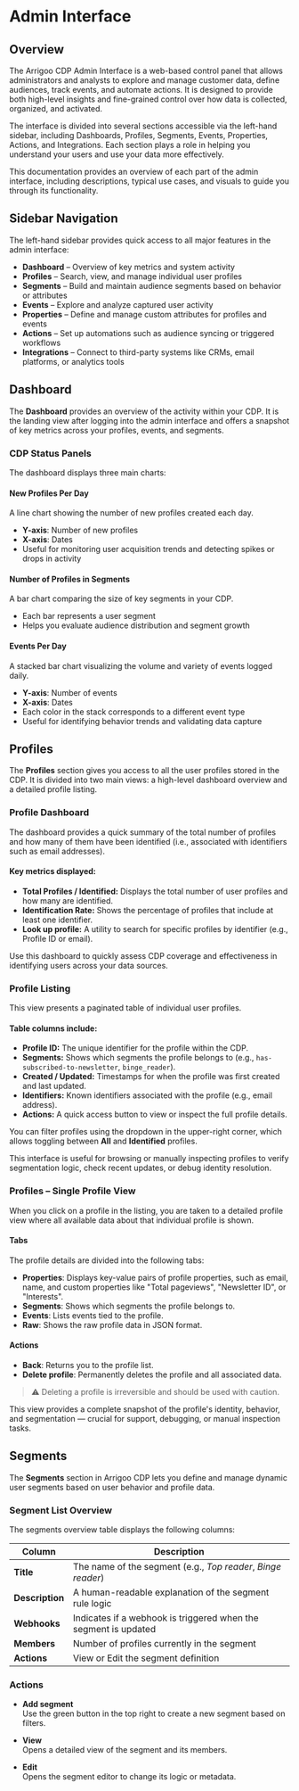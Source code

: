 # Admin Interface

## Overview

The Arrigoo CDP Admin Interface is a web-based control panel that allows administrators and analysts to explore and manage customer data, define audiences, track events, and automate actions. It is designed to provide both high-level insights and fine-grained control over how data is collected, organized, and activated.

The interface is divided into several sections accessible via the left-hand sidebar, including Dashboards, Profiles, Segments, Events, Properties, Actions, and Integrations. Each section plays a role in helping you understand your users and use your data more effectively.

This documentation provides an overview of each part of the admin interface, including descriptions, typical use cases, and visuals to guide you through its functionality.

## Sidebar Navigation

The left-hand sidebar provides quick access to all major features in the admin interface:

- **Dashboard** – Overview of key metrics and system activity
- **Profiles** – Search, view, and manage individual user profiles
- **Segments** – Build and maintain audience segments based on behavior or attributes
- **Events** – Explore and analyze captured user activity
- **Properties** – Define and manage custom attributes for profiles and events
- **Actions** – Set up automations such as audience syncing or triggered workflows
- **Integrations** – Connect to third-party systems like CRMs, email platforms, or analytics tools

## Dashboard

The **Dashboard** provides an overview of the activity within your CDP. It is the landing view after logging into the admin interface and offers a snapshot of key metrics across your profiles, events, and segments.

### CDP Status Panels

The dashboard displays three main charts:

#### New Profiles Per Day
A line chart showing the number of new profiles created each day.

- **Y-axis**: Number of new profiles
- **X-axis**: Dates
- Useful for monitoring user acquisition trends and detecting spikes or drops in activity

#### Number of Profiles in Segments
A bar chart comparing the size of key segments in your CDP.

- Each bar represents a user segment
- Helps you evaluate audience distribution and segment growth

#### Events Per Day
A stacked bar chart visualizing the volume and variety of events logged daily.

- **Y-axis**: Number of events
- **X-axis**: Dates
- Each color in the stack corresponds to a different event type
- Useful for identifying behavior trends and validating data capture

## Profiles

The **Profiles** section gives you access to all the user profiles stored in the CDP. It is divided into two main views: a high-level dashboard overview and a detailed profile listing.

### Profile Dashboard

The dashboard provides a quick summary of the total number of profiles and how many of them have been identified (i.e., associated with identifiers such as email addresses).

#### Key metrics displayed:
- **Total Profiles / Identified:** Displays the total number of user profiles and how many are identified.
- **Identification Rate:** Shows the percentage of profiles that include at least one identifier.
- **Look up profile:** A utility to search for specific profiles by identifier (e.g., Profile ID or email).

Use this dashboard to quickly assess CDP coverage and effectiveness in identifying users across your data sources.

### Profile Listing

This view presents a paginated table of individual user profiles.

#### Table columns include:
- **Profile ID:** The unique identifier for the profile within the CDP.
- **Segments:** Shows which segments the profile belongs to (e.g., `has-subscribed-to-newsletter`, `binge_reader`).
- **Created / Updated:** Timestamps for when the profile was first created and last updated.
- **Identifiers:** Known identifiers associated with the profile (e.g., email address).
- **Actions:** A quick access button to view or inspect the full profile details.

You can filter profiles using the dropdown in the upper-right corner, which allows toggling between **All** and **Identified** profiles.

This interface is useful for browsing or manually inspecting profiles to verify segmentation logic, check recent updates, or debug identity resolution.

### Profiles – Single Profile View

When you click on a profile in the listing, you are taken to a detailed profile view where all available data about that individual profile is shown.

#### Tabs

The profile details are divided into the following tabs:

- **Properties**: Displays key-value pairs of profile properties, such as email, name, and custom properties like "Total pageviews", "Newsletter ID", or "Interests".
- **Segments**: Shows which segments the profile belongs to.
- **Events**: Lists events tied to the profile.
- **Raw**: Shows the raw profile data in JSON format.

#### Actions

- **Back**: Returns you to the profile list.
- **Delete profile**: Permanently deletes the profile and all associated data.

> ⚠️ Deleting a profile is irreversible and should be used with caution.

This view provides a complete snapshot of the profile's identity, behavior, and segmentation — crucial for support, debugging, or manual inspection tasks.

## Segments

The **Segments** section in Arrigoo CDP lets you define and manage dynamic user segments based on user behavior and profile data.

### Segment List Overview

The segments overview table displays the following columns:

| Column       | Description                                                                 |
|--------------|-----------------------------------------------------------------------------|
| **Title**    | The name of the segment (e.g., *Top reader*, *Binge reader*)               |
| **Description** | A human-readable explanation of the segment rule logic                    |
| **Webhooks** | Indicates if a webhook is triggered when the segment is updated      |
| **Members**  | Number of profiles currently in the segment                                |
| **Actions**  | View or Edit the segment definition                                    |


### Actions

- **Add segment**  
  Use the green button in the top right to create a new segment based on filters.

- **View**  
  Opens a detailed view of the segment and its members.

- **Edit**  
  Opens the segment editor to change its logic or metadata.


